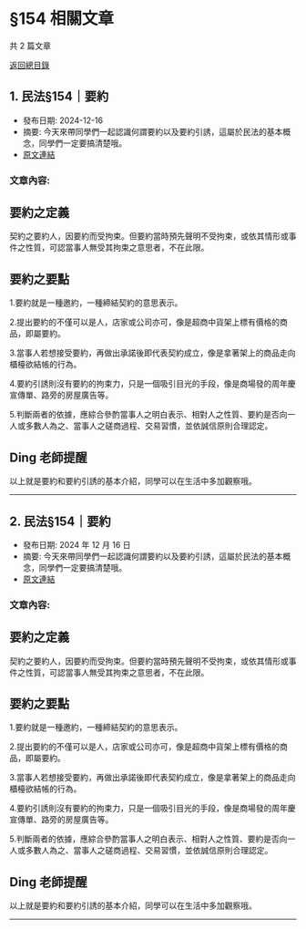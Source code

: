# §154 相關文章

共 2 篇文章

[返回總目錄](00_總目錄.md)

## 1. 民法§154｜要約

- 發布日期: 2024-12-16
- 摘要: 今天來帶同學們一起認識何謂要約以及要約引誘，這屬於民法的基本概念，同學們一定要搞清楚哦。
- [原文連結](https://www.jasper-realestate.com/%e6%b0%91%e6%b3%95154_%e8%a6%81%e7%b4%84/)

### 文章內容:

## 要約之定義

契約之要約人，因要約而受拘束。但要約當時預先聲明不受拘束，或依其情形或事件之性質，可認當事人無受其拘束之意思者，不在此限。

## 要約之要點

1.要約就是一種邀約，一種締結契約的意思表示。

2.提出要約的不僅可以是人，店家或公司亦可，像是超商中貨架上標有價格的商品，即屬要約。

3.當事人若想接受要約，再做出承諾後即代表契約成立，像是拿著架上的商品走向櫃檯欲結帳的行為。

4.要約引誘則沒有要約的拘束力，只是一個吸引目光的手段，像是商場發的周年慶宣傳單、路旁的房屋廣告等。

5.判斷兩者的依據，應綜合參酌當事人之明白表示、相對人之性質、要約是否向一人或多數人為之、當事人之磋商過程、交易習慣，並依誠信原則合理認定。

## Ding 老師提醒

以上就是要約和要約引誘的基本介紹，同學可以在生活中多加觀察哦。

---

## 2. 民法§154｜要約

- 發布日期: 2024 年 12 月 16 日
- 摘要: 今天來帶同學們一起認識何謂要約以及要約引誘，這屬於民法的基本概念，同學們一定要搞清楚哦。
- [原文連結](https://www.jasper-realestate.com/%e6%b0%91%e6%b3%95154_%e8%a6%81%e7%b4%84/)

### 文章內容:

## 要約之定義

契約之要約人，因要約而受拘束。但要約當時預先聲明不受拘束，或依其情形或事件之性質，可認當事人無受其拘束之意思者，不在此限。

## 要約之要點

1.要約就是一種邀約，一種締結契約的意思表示。

2.提出要約的不僅可以是人，店家或公司亦可，像是超商中貨架上標有價格的商品，即屬要約。

3.當事人若想接受要約，再做出承諾後即代表契約成立，像是拿著架上的商品走向櫃檯欲結帳的行為。

4.要約引誘則沒有要約的拘束力，只是一個吸引目光的手段，像是商場發的周年慶宣傳單、路旁的房屋廣告等。

5.判斷兩者的依據，應綜合參酌當事人之明白表示、相對人之性質、要約是否向一人或多數人為之、當事人之磋商過程、交易習慣，並依誠信原則合理認定。

## Ding 老師提醒

以上就是要約和要約引誘的基本介紹，同學可以在生活中多加觀察哦。

---


